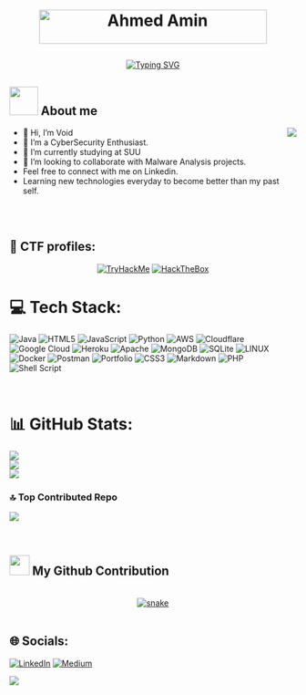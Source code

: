 <h1>
  <p align="center" >
  <a href="https://www.linkedin.com/in/void0x11/">
    <img src="https://github.com/void0x11/void0x11/blob/main/2.png" alt="Ahmed Amin" width="400px" height="60px" /></a>
  </p>
</h1>

<p align="center">
  <a href="https://git.io/typing-svg"><img src="https://readme-typing-svg.demolab.com?font=Fira+Code&size=28&pause=1000&color=1FD454&center=true&vCenter=true&random=true&width=435&height=55&lines=Malware+Analyst;Security+Researcher;Cyber+Security+Enthusiast" alt="Typing SVG" /></a>
</p>


## <picture><img src = "https://github.com/void0x11/void0x11/blob/main/about_me.gif" width = 50px></picture> **About me**
<picture> <img align="right" src="https://media4.giphy.com/media/YPhs6YoPXEJgFxERoG/giphy.gif?cid=6c09b9524w99hz7to4x2dcop1thsd6atpb6tq1phfufboxws&ep=v1_internal_gif_by_id&rid=giphy.gif&ct=g"></picture>



- 👋 Hi, I’m Void
- 👀 I’m a CyberSecurity Enthusiast.
- 🌱 I’m currently studying at SUU
- 💞️ I’m looking to collaborate with Malware Analysis projects.
- Feel free to connect with me on Linkedin.
- Learning new technologies everyday to become better than my past self.

<br>
<br>

## :triangular_flag_on_post: CTF profiles:

<div align="center">
 <a href="https://tryhackme.com/p/lordofficial"><img src="https://tryhackme-badges.s3.amazonaws.com/lordofficial.png" alt="TryHackMe"></a>
 <a href="https://app.hackthebox.com/profile/1188714"><img src="https://www.hackthebox.com/badge/image/1188714" alt="HackTheBox"></a>
</div>


# 💻 Tech Stack:
![Java](https://img.shields.io/badge/java-%23ED8B00.svg?style=plastic&logo=java&logoColor=white) ![HTML5](https://img.shields.io/badge/html5-%23E34F26.svg?style=plastic&logo=html5&logoColor=white) ![JavaScript](https://img.shields.io/badge/javascript-%23323330.svg?style=plastic&logo=javascript&logoColor=%23F7DF1E) ![Python](https://img.shields.io/badge/python-3670A0?style=plastic&logo=python&logoColor=ffdd54) ![AWS](https://img.shields.io/badge/AWS-%23FF9900.svg?style=plastic&logo=amazon-aws&logoColor=white) ![Cloudflare](https://img.shields.io/badge/Cloudflare-F38020?style=plastic&logo=Cloudflare&logoColor=white) ![Google Cloud](https://img.shields.io/badge/Google%20Cloud-%234285F4.svg?style=plastic&logo=google-cloud&logoColor=white) ![Heroku](https://img.shields.io/badge/heroku-%23430098.svg?style=plastic&logo=heroku&logoColor=white) ![Apache](https://img.shields.io/badge/apache-%23D42029.svg?style=plastic&logo=apache&logoColor=white) ![MongoDB](https://img.shields.io/badge/MongoDB-%234ea94b.svg?style=plastic&logo=mongodb&logoColor=white) ![SQLite](https://img.shields.io/badge/sqlite-%2307405e.svg?style=plastic&logo=sqlite&logoColor=white) ![LINUX](https://img.shields.io/badge/Linux-FCC624?style=plastic&logo=linux&logoColor=black) ![Docker](https://img.shields.io/badge/docker-%230db7ed.svg?style=plastic&logo=docker&logoColor=white) ![Postman](https://img.shields.io/badge/Postman-FF6C37?style=plastic&logo=postman&logoColor=white) ![Portfolio](https://img.shields.io/badge/Portfolio-%23000000.svg?style=plastic&logo=firefox&logoColor=#FF7139) ![CSS3](https://img.shields.io/badge/css3-%231572B6.svg?style=plastic&logo=css3&logoColor=white) ![Markdown](https://img.shields.io/badge/markdown-%23000000.svg?style=plastic&logo=markdown&logoColor=white) ![PHP](https://img.shields.io/badge/php-%23777BB4.svg?style=plastic&logo=php&logoColor=white) ![Shell Script](https://img.shields.io/badge/shell_script-%23121011.svg?style=plastic&logo=gnu-bash&logoColor=white)

<br>

# 📊 GitHub Stats:
![](https://github-readme-stats.vercel.app/api?username=void0x11&theme=tokyonight&hide_border=false&include_all_commits=true&count_private=true)<br/>
![](https://github-readme-streak-stats.herokuapp.com/?user=void0x11&theme=tokyonight&hide_border=false)<br/>
![](https://github-readme-stats.vercel.app/api/top-langs/?username=void0x11&theme=tokyonight&hide_border=false&include_all_commits=true&count_private=true&layout=compact)
<br>

### 🔝 Top Contributed Repo
![](https://github-contributor-stats.vercel.app/api?username=void0x11&limit=5&theme=tokyonight&combine_all_yearly_contributions=true)

 
<br>

## <img src="https://media.giphy.com/media/iY8CRBdQXODJSCERIr/giphy.gif" width="35"><b> My Github Contribution </b>
<br>



<div align="center">
  <a href="https://github.com/void0x11/void0x11/">
  <img  src="https://github.com/void0x11/void0x11/blob/main/gridsnake.svg"
       alt="snake" /></a>
</div>


</a>
</div>

<br>


## 🌐 Socials:
[![LinkedIn](https://img.shields.io/badge/LinkedIn-%230077B5.svg?logo=linkedin&logoColor=white)](https://www.linkedin.com/in/mdamiruddin) [![Medium](https://img.shields.io/badge/Medium-12100E?logo=medium&logoColor=white)](https://mdamiruddin.medium.com) 


![](https://visitcount.itsvg.in/api?id=MdAmiruddin&icon=2&color=1)
